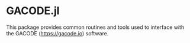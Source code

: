 # GACODE.jl

This package provides common routines and tools used to interface with the GACODE (https://gacode.io) software.

